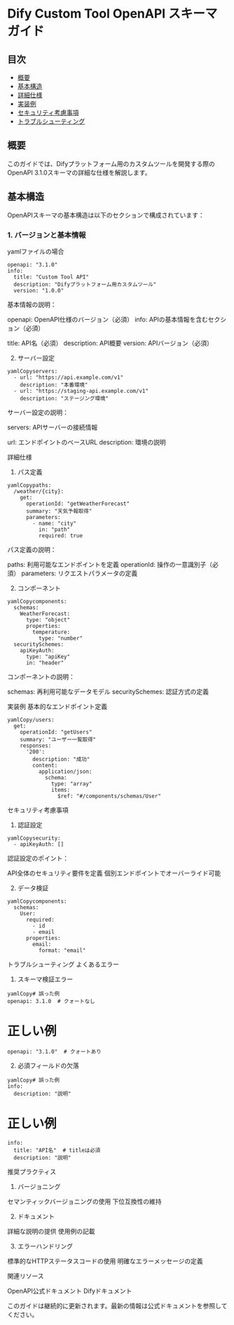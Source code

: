 # Dify Custom Tool OpenAPI スキーマガイド

## 目次
- [概要](#概要)
- [基本構造](#基本構造)
- [詳細仕様](#詳細仕様)
- [実装例](#実装例)
- [セキュリティ考慮事項](#セキュリティ考慮事項)
- [トラブルシューティング](#トラブルシューティング)

## 概要

このガイドでは、Difyプラットフォーム用のカスタムツールを開発する際のOpenAPI 3.1.0スキーマの詳細な仕様を解説します。

## 基本構造

OpenAPIスキーマの基本構造は以下のセクションで構成されています：

### 1. バージョンと基本情報

yamlファイルの場合
```
openapi: "3.1.0"
info:
  title: "Custom Tool API"
  description: "Difyプラットフォーム用カスタムツール"
  version: "1.0.0"
```

基本情報の説明：

openapi: OpenAPI仕様のバージョン（必須）
info: APIの基本情報を含むセクション（必須）

title: API名（必須）
description: API概要
version: APIバージョン（必須）



2. サーバー設定

```
yamlCopyservers:
  - url: "https://api.example.com/v1"
    description: "本番環境"
  - url: "https://staging-api.example.com/v1"
    description: "ステージング環境"
```
サーバー設定の説明：

servers: APIサーバーの接続情報

url: エンドポイントのベースURL
description: 環境の説明



詳細仕様
1. パス定義
```
yamlCopypaths:
  /weather/{city}:
    get:
      operationId: "getWeatherForecast"
      summary: "天気予報取得"
      parameters:
        - name: "city"
          in: "path"
          required: true
```
パス定義の説明：

paths: 利用可能なエンドポイントを定義
operationId: 操作の一意識別子（必須）
parameters: リクエストパラメータの定義

2. コンポーネント
```
yamlCopycomponents:
  schemas:
    WeatherForecast:
      type: "object"
      properties:
        temperature:
          type: "number"
  securitySchemes:
    apiKeyAuth:
      type: "apiKey"
      in: "header"
```

コンポーネントの説明：

schemas: 再利用可能なデータモデル
securitySchemes: 認証方式の定義

実装例
基本的なエンドポイント定義
```
yamlCopy/users:
  get:
    operationId: "getUsers"
    summary: "ユーザー一覧取得"
    responses:
      '200':
        description: "成功"
        content:
          application/json:
            schema:
              type: "array"
              items:
                $ref: "#/components/schemas/User"
```
セキュリティ考慮事項
1. 認証設定
```
yamlCopysecurity:
  - apiKeyAuth: []
```
認証設定のポイント：

API全体のセキュリティ要件を定義
個別エンドポイントでオーバーライド可能

2. データ検証
```
yamlCopycomponents:
  schemas:
    User:
      required:
        - id
        - email
      properties:
        email:
          format: "email"
```
トラブルシューティング
よくあるエラー
1. スキーマ検証エラー
```
yamlCopy# 誤った例
openapi: 3.1.0  # クォートなし
```

# 正しい例
```
openapi: "3.1.0"  # クォートあり
```
2. 必須フィールドの欠落
```
yamlCopy# 誤った例
info:
  description: "説明"
```

# 正しい例
```
info:
  title: "API名"  # titleは必須
  description: "説明"
```
推奨プラクティス
1. バージョニング

セマンティックバージョニングの使用
下位互換性の維持

2. ドキュメント

詳細な説明の提供
使用例の記載

3. エラーハンドリング

標準的なHTTPステータスコードの使用
明確なエラーメッセージの定義

関連リソース

OpenAPI公式ドキュメント
Difyドキュメント


このガイドは継続的に更新されます。最新の情報は公式ドキュメントを参照してください。